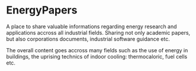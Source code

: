 # EnergyPapers
A place to share valuable informations regarding energy research and applications accross all industrial fields.
Sharing not only academic papers, but also corporations documents, industrial software guidance etc.

The overall content goes accross many fields such as the use of energy in buildings, the uprising technics of indoor cooling: thermocaloric, fuel cells etc.


